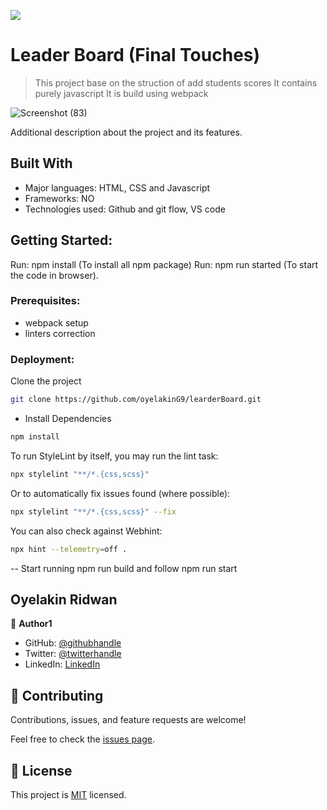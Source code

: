 ![](https://img.shields.io/badge/Microverse-blueviolet)

# Leader Board (Final Touches)

> This project base on the struction of add students scores
> It contains purely javascript
> It is build using webpack

![Screenshot (83)](https://user-images.githubusercontent.com/61976324/151200225-71bf8954-945f-4af8-8e69-4b0b6fdfc8e0.png)

Additional description about the project and its features.

## Built With

- Major languages: HTML, CSS and Javascript
- Frameworks: NO
- Technologies used: Github and git flow, VS code

## Getting Started:
 Run: npm install (To install all npm package)
 Run: npm run started (To start the code in browser).

### Prerequisites: 
- webpack setup
- linters correction 

### Deployment:
Clone the project

```bash
git clone https://github.com/oyelakinG9/learderBoard.git
```

- Install Dependencies

```bash
npm install
```

To run StyleLint by itself, you may run the lint task:

```bash
npx stylelint "**/*.{css,scss}"
```

Or to automatically fix issues found (where possible):

```bash
npx stylelint "**/*.{css,scss}" --fix
```

You can also check against Webhint:

```bash
npx hint --telemetry=off .
```
-- Start running npm run build and follow npm run start


## Oyelakin Ridwan

👤 **Author1**

- GitHub: [@githubhandle](https://github.com/oyelakinG9)
- Twitter: [@twitterhandle](https://twitter.com/oyelaking1)
- LinkedIn: [LinkedIn](https://www.linkedin.com/in/oyelakin-ridwan-4b4a02b6)


## 🤝 Contributing

Contributions, issues, and feature requests are welcome!

Feel free to check the [issues page](https://github.com/oyelakinG9/learderBoard/issues).


## 📝 License

This project is [MIT](./MIT.md) licensed.



